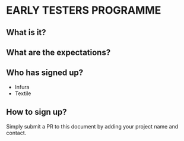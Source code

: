 # EARLY TESTERS PROGRAMME

## What is it?

## What are the expectations?

## Who has signed up?

- Infura
- Textile

## How to sign up?

Simply submit a PR to this document by adding your project name and contact.
